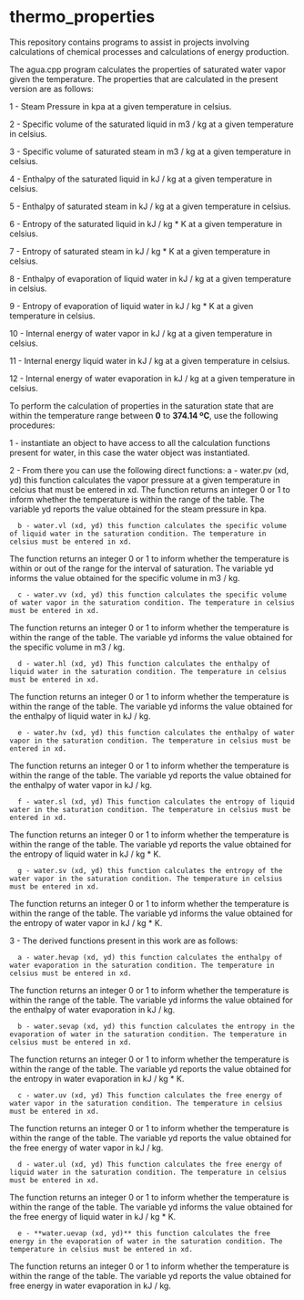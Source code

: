 # thermo_properties

This repository contains programs to assist in projects involving calculations of chemical processes and calculations of energy production.

The agua.cpp program calculates the properties of saturated water vapor given the temperature. The properties that are calculated in the present version are as follows:

  <p>1 - Steam Pressure in kpa at a given temperature in celsius.<p>
  <p>2 - Specific volume of the saturated liquid in m3 / kg at a given temperature in celsius.<p>
  <p>3 - Specific volume of saturated steam in m3 / kg at a given temperature in celsius.<p>
  4 - Enthalpy of the saturated liquid in kJ / kg at a given temperature in celsius.<p>
  5 - Enthalpy of saturated steam in kJ / kg at a given temperature in celsius.<p>
  6 - Entropy of the saturated liquid in kJ / kg * K at a given temperature in celsius.<p>
  7 - Entropy of saturated steam in kJ / kg * K at a given temperature in celsius.<p>
  8 - Enthalpy of evaporation of liquid water in kJ / kg at a given temperature in celsius.<p>
  9 - Entropy of evaporation of liquid water in kJ / kg * K at a given temperature in celsius.<p>
10 - Internal energy of water vapor in kJ / kg at a given temperature in celsius.<p>
11 - Internal energy liquid water in kJ / kg at a given temperature in celsius.<p>
12 - Internal energy of water evaporation in kJ / kg at a given temperature in celsius.<p>

To perform the calculation of properties in the saturation state that are within the temperature range between **0** to **374.14 ºC**, use the following procedures:

<p>1 - instantiate an object to have access to all the calculation functions present for water, in this case the water object was instantiated.

<p>2 - From there you can use the following direct functions:
      a - water.pv (xd, yd) this function calculates the vapor pressure at a given temperature in celcius that must be entered in xd.
The function returns an integer 0 or 1 to inform whether the temperature is within the range of the table. The variable yd reports the value obtained for the steam pressure in kpa.

      b - water.vl (xd, yd) this function calculates the specific volume of liquid water in the saturation condition. The temperature in celsius must be entered in xd.
The function returns an integer 0 or 1 to inform whether the temperature is within or out of the range for the interval of saturation. The variable yd informs the value obtained for the specific volume in m3 / kg. 

      c - water.vv (xd, yd) this function calculates the specific volume of water vapor in the saturation condition. The temperature in celsius must be entered in xd.
The function returns an integer 0 or 1 to inform whether the temperature is within the range of the table. The variable yd informs the value obtained for the specific volume in m3 / kg.

      d - water.hl (xd, yd) This function calculates the enthalpy of liquid water in the saturation condition. The temperature in celsius must be entered in xd.
The function returns an integer 0 or 1 to inform whether the temperature is within the range of the table. The variable yd informs the value obtained for the enthalpy of liquid water in kJ / kg.

      e - water.hv (xd, yd) this function calculates the enthalpy of water vapor in the saturation condition. The temperature in celsius must be entered in xd.
The function returns an integer 0 or 1 to inform whether the temperature is within the range of the table. The variable yd reports the value obtained for the enthalpy of water vapor in kJ / kg.

      f - water.sl (xd, yd) This function calculates the entropy of liquid water in the saturation condition. The temperature in celsius must be entered in xd.
The function returns an integer 0 or 1 to inform whether the temperature is within the range of the table. The variable yd reports the value obtained for the entropy of liquid water in kJ / kg * K.

      g - water.sv (xd, yd) this function calculates the entropy of the water vapor in the saturation condition. The temperature in celsius must be entered in xd.
The function returns an integer 0 or 1 to inform whether the temperature is within the range of the table. The variable yd informs the value obtained for the entropy of water vapor in kJ / kg * K.

3 - The derived functions present in this work are as follows:

      a - water.hevap (xd, yd) this function calculates the enthalpy of water evaporation in the saturation condition. The temperature in celsius must be entered in xd.
The function returns an integer 0 or 1 to inform whether the temperature is within the range of the table. The variable yd informs the value obtained for the enthalpy of water evaporation in kJ / kg.

      b - water.sevap (xd, yd) this function calculates the entropy in the evaporation of water in the saturation condition. The temperature in celsius must be entered in xd.
The function returns an integer 0 or 1 to inform whether the temperature is within the range of the table. The variable yd reports the value obtained for the entropy in water evaporation in kJ / kg * K.

      c - water.uv (xd, yd) This function calculates the free energy of water vapor in the saturation condition. The temperature in celsius must be entered in xd.
The function returns an integer 0 or 1 to inform whether the temperature is within the range of the table. The variable yd reports the value obtained for the free energy of water vapor in kJ / kg.

      d - water.ul (xd, yd) This function calculates the free energy of liquid water in the saturation condition. The temperature in celsius must be entered in xd.
The function returns an integer 0 or 1 to inform whether the temperature is within the range of the table. The variable yd informs the value obtained for the free energy of liquid water in kJ / kg * K.

      e - **water.uevap (xd, yd)** this function calculates the free energy in the evaporation of water in the saturation condition. The temperature in celsius must be entered in xd.
The function returns an integer 0 or 1 to inform whether the temperature is within the range of the table. The variable yd reports the value obtained for free energy in water evaporation in kJ / kg.
